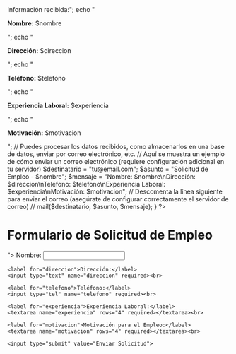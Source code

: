 <!DOCTYPE html>
<html lang="es">
<head>
    <meta charset="UTF-8">
    <title>Formulario de Solicitud de Empleo</title>
</head>
<body>

<?php
// Verifica si el formulario ha sido enviado
if ($_SERVER["REQUEST_METHOD"] == "POST") {
    // Recopila los datos del formulario
    $nombre = $_POST["nombre"];
    $direccion = $_POST["direccion"];
    $telefono = $_POST["telefono"];
    $experiencia = $_POST["experiencia"];
    $motivacion = $_POST["motivacion"];

    // Puedes realizar validaciones adicionales aquí

    // Muestra los datos enviados
    echo "<h2>Información recibida:</h2>";
    echo "<p><strong>Nombre:</strong> $nombre</p>";
    echo "<p><strong>Dirección:</strong> $direccion</p>";
    echo "<p><strong>Teléfono:</strong> $telefono</p>";
    echo "<p><strong>Experiencia Laboral:</strong> $experiencia</p>";
    echo "<p><strong>Motivación:</strong> $motivacion</p>";

    // Puedes procesar los datos recibidos, como almacenarlos en una base de datos, enviar por correo electrónico, etc.
    // Aquí se muestra un ejemplo de cómo enviar un correo electrónico (requiere configuración adicional en tu servidor)
    $destinatario = "tu@email.com";
    $asunto = "Solicitud de Empleo - $nombre";
    $mensaje = "Nombre: $nombre\nDirección: $direccion\nTeléfono: $telefono\nExperiencia Laboral: $experiencia\nMotivación: $motivacion";

    // Descomenta la línea siguiente para enviar el correo (asegúrate de configurar correctamente el servidor de correo)
    // mail($destinatario, $asunto, $mensaje);
}
?>

<h1>Formulario de Solicitud de Empleo</h1>

<form method="post" action="<?php echo htmlspecialchars($_SERVER["PHP_SELF"]); ?>">
    <label for="nombre">Nombre:</label>
    <input type="text" name="nombre" required><br>

    <label for="direccion">Dirección:</label>
    <input type="text" name="direccion" required><br>

    <label for="telefono">Teléfono:</label>
    <input type="tel" name="telefono" required><br>

    <label for="experiencia">Experiencia Laboral:</label>
    <textarea name="experiencia" rows="4" required></textarea><br>

    <label for="motivacion">Motivación para el Empleo:</label>
    <textarea name="motivacion" rows="4" required></textarea><br>

    <input type="submit" value="Enviar Solicitud">
</form>

</body>
</html>
